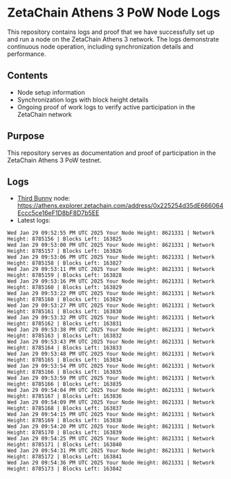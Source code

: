 # ZetaChain Athens 3 PoW Node Logs
This repository contains logs and proof that we have successfully set up and run a node on the ZetaChain Athens 3 network. The logs demonstrate continuous node operation, including synchronization details and performance.

## Contents
- Node setup information
- Synchronization logs with block height details
- Ongoing proof of work logs to verify active participation in the ZetaChain network

## Purpose
This repository serves as documentation and proof of participation in the ZetaChain Athens 3 PoW testnet.

## Logs

- [Third Bunny](https://thirdbunny.xyz/) node: https://athens.explorer.zetachain.com/address/0x225254d35dE666064Eccc5ce16eF1D8bF8D7b5EE
- Latest logs:
```
Wed Jan 29 09:52:55 PM UTC 2025 Your Node Height: 8621331 | Network Height: 8785156 | Blocks Left: 163825
Wed Jan 29 09:53:00 PM UTC 2025 Your Node Height: 8621331 | Network Height: 8785157 | Blocks Left: 163826
Wed Jan 29 09:53:06 PM UTC 2025 Your Node Height: 8621331 | Network Height: 8785158 | Blocks Left: 163827
Wed Jan 29 09:53:11 PM UTC 2025 Your Node Height: 8621331 | Network Height: 8785159 | Blocks Left: 163828
Wed Jan 29 09:53:16 PM UTC 2025 Your Node Height: 8621331 | Network Height: 8785160 | Blocks Left: 163829
Wed Jan 29 09:53:22 PM UTC 2025 Your Node Height: 8621331 | Network Height: 8785160 | Blocks Left: 163829
Wed Jan 29 09:53:27 PM UTC 2025 Your Node Height: 8621331 | Network Height: 8785161 | Blocks Left: 163830
Wed Jan 29 09:53:32 PM UTC 2025 Your Node Height: 8621331 | Network Height: 8785162 | Blocks Left: 163831
Wed Jan 29 09:53:38 PM UTC 2025 Your Node Height: 8621331 | Network Height: 8785163 | Blocks Left: 163832
Wed Jan 29 09:53:43 PM UTC 2025 Your Node Height: 8621331 | Network Height: 8785164 | Blocks Left: 163833
Wed Jan 29 09:53:48 PM UTC 2025 Your Node Height: 8621331 | Network Height: 8785165 | Blocks Left: 163834
Wed Jan 29 09:53:54 PM UTC 2025 Your Node Height: 8621331 | Network Height: 8785166 | Blocks Left: 163835
Wed Jan 29 09:53:59 PM UTC 2025 Your Node Height: 8621331 | Network Height: 8785166 | Blocks Left: 163835
Wed Jan 29 09:54:04 PM UTC 2025 Your Node Height: 8621331 | Network Height: 8785167 | Blocks Left: 163836
Wed Jan 29 09:54:09 PM UTC 2025 Your Node Height: 8621331 | Network Height: 8785168 | Blocks Left: 163837
Wed Jan 29 09:54:15 PM UTC 2025 Your Node Height: 8621331 | Network Height: 8785169 | Blocks Left: 163838
Wed Jan 29 09:54:20 PM UTC 2025 Your Node Height: 8621331 | Network Height: 8785170 | Blocks Left: 163839
Wed Jan 29 09:54:25 PM UTC 2025 Your Node Height: 8621331 | Network Height: 8785171 | Blocks Left: 163840
Wed Jan 29 09:54:31 PM UTC 2025 Your Node Height: 8621331 | Network Height: 8785172 | Blocks Left: 163841
Wed Jan 29 09:54:36 PM UTC 2025 Your Node Height: 8621331 | Network Height: 8785173 | Blocks Left: 163842
```
